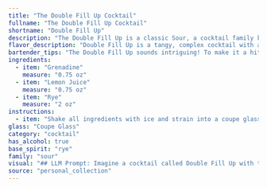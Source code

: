 ```yaml
---
title: "The Double Fill Up Cocktail"
fullname: "The Double Fill Up Cocktail"
shortname: "Double Fill Up"
description: "The Double Fill Up is a classic Sour, a cocktail family known for its tart and sweet balance.  Sour cocktails originated in the 18th century, likely in the American colonies, using whiskey, citrus, and sugar. The Double Fill Up offers a unique twist with rye and grenadine, showcasing a rich and complex flavor profile. "
flavor_description: "Double Fill Up is a tangy, complex cocktail with a delightful balance.  The rye whiskey provides a robust spiciness, while the lemon juice offers a bright, tart counterpoint.  The grenadine adds a touch of sweetness and a subtle floral note, rounding out the flavor profile.  This cocktail is both refreshing and intriguing, with a lingering warmth that lingers on the palate. "
bartender_tips: "The Double Fill Up sounds intriguing! To make it a hit, use fresh lemon juice for a brighter flavor. Start with a 2:1 ratio of rye to grenadine, adjusting to taste. Shake hard with ice for a well-chilled, frothy drink.  Strain into a chilled coupe glass and garnish with a lemon twist. You can even rim the glass with sugar for a classic touch. "
ingredients:
  - item: "Grenadine"
    measure: "0.75 oz"
  - item: "Lemon Juice"
    measure: "0.75 oz"
  - item: "Rye"
    measure: "2 oz"
instructions:
  - item: "Shake all ingredients with ice and strain into a coupe glass."
glass: "Coupe Glass"
category: "cocktail"
has_alcohol: true
base_spirit: "rye"
family: "sour"
visual: "## LLM Prompt: Imagine a cocktail called Double Fill Up with the following ingredients: * **Grenadine:** A vibrant, ruby red syrup that adds a sweet, floral note.* **Lemon Juice:** A tart, citrusy element that provides balance and acidity.* **Rye Whiskey:** A bold, spicy spirit that adds depth and warmth.**Describe the appearance of the cocktail.** Focus on the following:* **Color:** What is the overall color of the drink? Is it a vibrant, layered hue or more subtle and blended? * **Texture:** Is the drink clear and bright or cloudy and rich? Does it have any visible layers or ingredients? * **Glassware:** What kind of glass would you use for this cocktail? A classic rocks glass, a martini glass, a coupe?  * **Garnish:** What type of garnish would complement the flavors and appearance of the drink? **Remember to evoke the senses in your description. Make it feel like you're actually looking at the cocktail in front of you.** "
source: "personal_collection"
---
```


